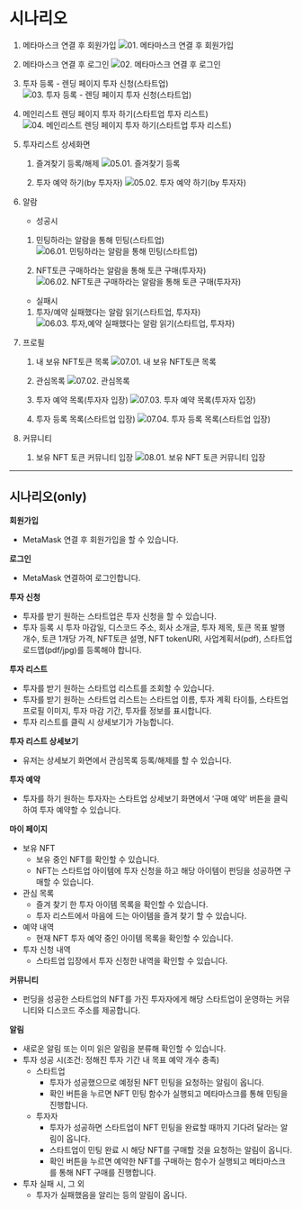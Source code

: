 # 시나리오

1. 메타마스크 연결 후 회원가입
   ![01. 메타마스크 연결 후 회원가입](./images/01.%20%EB%A9%94%ED%83%80%EB%A7%88%EC%8A%A4%ED%81%AC%20%EC%97%B0%EA%B2%B0%20%ED%9B%84%20%ED%9A%8C%EC%9B%90%EA%B0%80%EC%9E%85.gif)
2. 메타마스크 연결 후 로그인
   ![02. 메타마스크 연결 후 로그인](./images/02.%20%EB%A9%94%ED%83%80%EB%A7%88%EC%8A%A4%ED%81%AC%20%EC%97%B0%EA%B2%B0%20%ED%9B%84%20%EB%A1%9C%EA%B7%B8%EC%9D%B8.gif)

3. 투자 등록 - 렌딩 페이지 투자 신청(스타트업)
   ![03. 투자 등록 - 렌딩 페이지 투자 신청(스타트업)](<./images/03.%20%ED%88%AC%EC%9E%90%20%EB%93%B1%EB%A1%9D%20-%20%EB%A0%8C%EB%94%A9%20%ED%8E%98%EC%9D%B4%EC%A7%80%20%ED%88%AC%EC%9E%90%20%EC%8B%A0%EC%B2%AD(%EC%8A%A4%ED%83%80%ED%8A%B8%EC%97%85).gif>)

4. 메인리스트 렌딩 페이지 투자 하기(스타트업 투자 리스트)
   ![04. 메인리스트 렌딩 페이지 투자 하기(스타트업 투자 리스트)](<./images/04.%20%EB%A9%94%EC%9D%B8%EB%A6%AC%EC%8A%A4%ED%8A%B8%20%EB%A0%8C%EB%94%A9%20%ED%8E%98%EC%9D%B4%EC%A7%80%20%ED%88%AC%EC%9E%90%20%ED%95%98%EA%B8%B0(%EC%8A%A4%ED%83%80%ED%8A%B8%EC%97%85%20%ED%88%AC%EC%9E%90%20%EB%A6%AC%EC%8A%A4%ED%8A%B8).gif>)

5. 투자리스트 상세화면

   1. 즐겨찾기 등록/해제
      ![05.01. 즐겨찾기 등록](./images/05.01.%20%EC%A6%90%EA%B2%A8%EC%B0%BE%EA%B8%B0%20%EB%93%B1%EB%A1%9D.gif)

   2. 투자 예약 하기(by 투자자)
      ![05.02. 투자 예약 하기(by 투자자)](<./images/05.02.%20%ED%88%AC%EC%9E%90%20%EC%98%88%EC%95%BD%20%ED%95%98%EA%B8%B0(by%20%ED%88%AC%EC%9E%90%EC%9E%90).gif>)

6. 알람

   - 성공시

   1. 민팅하라는 알람을 통해 민팅(스타트업)
      ![06.01. 민팅하라는 알람을 통해 민팅(스타트업)](<./images/06.01.%20%EB%AF%BC%ED%8C%85%ED%95%98%EB%9D%BC%EB%8A%94%20%EC%95%8C%EB%9E%8C%EC%9D%84%20%ED%86%B5%ED%95%B4%20%EB%AF%BC%ED%8C%85(%EC%8A%A4%ED%83%80%ED%8A%B8%EC%97%85).gif>)

   2. NFT토큰 구매하라는 알람을 통해 토큰 구매(투자자)
      ![06.02. NFT토큰 구매하라는 알람을 통해 토큰 구매(투자자)](<./images/06.02.%20NFT%ED%86%A0%ED%81%B0%20%EA%B5%AC%EB%A7%A4%ED%95%98%EB%9D%BC%EB%8A%94%20%EC%95%8C%EB%9E%8C%EC%9D%84%20%ED%86%B5%ED%95%B4%20%ED%86%A0%ED%81%B0%20%EA%B5%AC%EB%A7%A4(%ED%88%AC%EC%9E%90%EC%9E%90).gif>)

   - 실패시

   1. 투자/예약 실패했다는 알람 읽기(스타트업, 투자자)
      ![06.03. 투자,예약 실패했다는 알람 읽기(스타트업, 투자자)](<./images/06.03.%20%ED%88%AC%EC%9E%90%2C%EC%98%88%EC%95%BD%20%EC%8B%A4%ED%8C%A8%ED%96%88%EB%8B%A4%EB%8A%94%20%EC%95%8C%EB%9E%8C%20%EC%9D%BD%EA%B8%B0(%EC%8A%A4%ED%83%80%ED%8A%B8%EC%97%85%2C%20%ED%88%AC%EC%9E%90%EC%9E%90).gif>)

7. 프로필

   1. 내 보유 NFT토큰 목록
      ![07.01. 내 보유 NFT토큰 목록](./images/07.01.%20%EB%82%B4%20%EB%B3%B4%EC%9C%A0%20NFT%ED%86%A0%ED%81%B0%20%EB%AA%A9%EB%A1%9D.gif)
   2. 관심목록
      ![07.02. 관심목록](./images/07.02.%20%EA%B4%80%EC%8B%AC%EB%AA%A9%EB%A1%9D.gif)

   3. 투자 예약 목록(투자자 입장)
      ![07.03. 투자 예약 목록(투자자 입장)](<./images/07.03.%20%ED%88%AC%EC%9E%90%20%EC%98%88%EC%95%BD%20%EB%AA%A9%EB%A1%9D(%ED%88%AC%EC%9E%90%EC%9E%90%20%EC%9E%85%EC%9E%A5).gif>)

   4. 투자 등록 목록(스타트업 입장)
      ![07.04. 투자 등록 목록(스타트업 입장)](<./images/07.04.%20%ED%88%AC%EC%9E%90%20%EB%93%B1%EB%A1%9D%20%EB%AA%A9%EB%A1%9D(%EC%8A%A4%ED%83%80%ED%8A%B8%EC%97%85%20%EC%9E%85%EC%9E%A5).gif>)

8. 커뮤니티

   1. 보유 NFT 토큰 커뮤니티 입장
      ![08.01. 보유 NFT 토큰 커뮤니티 입장](./images/08.01.%20%EB%B3%B4%EC%9C%A0%20NFT%20%ED%86%A0%ED%81%B0%20%EC%BB%A4%EB%AE%A4%EB%8B%88%ED%8B%B0%20%EC%9E%85%EC%9E%A5%20%EB%B0%8F%20%EA%B2%8C%EC%8B%9C%ED%8C%90%20%EC%9D%B4%EC%9A%A9.gif)

---

## 시나리오(only)

**회원가입**

- MetaMask 연결 후 회원가입을 할 수 있습니다.

**로그인**

- MetaMask 연결하여 로그인합니다.

**투자 신청**

- 투자를 받기 원하는 스타트업은 투자 신청을 할 수 있습니다.
- 투자 등록 시 투자 마감일, 디스코드 주소, 회사 소개글, 투자 제목, 토큰 목표 발행 개수, 토큰 1개당 가격, NFT토큰 설명, NFT tokenURI, 사업계획서(pdf), 스타트업 로드맵(pdf/jpg)를 등록해야 합니다.

**투자 리스트**

- 투자를 받기 원하는 스타트업 리스트를 조회할 수 있습니다.
- 투자를 받기 원하는 스타트업 리스트는 스타트업 이름, 투자 계획 타이틀, 스타트업 프로필 이미지, 투자 마감 기간, 투자률 정보를 표시합니다.
- 투자 리스트를 클릭 시 상세보기가 가능합니다.

**투자 리스트 상세보기**

- 유저는 상세보기 화면에서 관심목록 등록/해제를 할 수 있습니다.

**투자 예약**

- 투자를 하기 원하는 투자자는 스타트업 상세보기 화면에서 ‘구매 예약’ 버튼을 클릭하여 투자 예약할 수 있습니다.

**마이 페이지**

- 보유 NFT
  - 보유 중인 NFT를 확인할 수 있습니다.
  - NFT는 스타트업 아이템에 투자 신청을 하고 해당 아이템이 펀딩을 성공하면 구매할 수 있습니다.
- 관심 목록
  - 즐겨 찾기 한 투자 아이템 목록을 확인할 수 있습니다.
  - 투자 리스트에서 마음에 드는 아이템을 즐겨 찾기 할 수 있습니다.
- 예약 내역
  - 현재 NFT 투자 예약 중인 아이템 목록을 확인할 수 있습니다.
- 투자 신청 내역
  - 스타트업 입장에서 투자 신청한 내역을 확인할 수 있습니다.

**커뮤니티**

- 펀딩을 성공한 스타트업의 NFT를 가진 투자자에게 해당 스타트업이 운영하는 커뮤니티와 디스코드 주소를 제공합니다.

**알림**

- 새로운 알림 또는 이미 읽은 알림을 분류해 확인할 수 있습니다.
- 투자 성공 시(조건: 정해진 투자 기간 내 목표 예약 개수 충족)
  - 스타트업
    - 투자가 성공했으므로 예정된 NFT 민팅을 요청하는 알림이 옵니다.
    - 확인 버튼을 누르면 NFT 민팅 함수가 실행되고 메타마스크를 통해 민팅을 진행합니다.
  - 투자자
    - 투자가 성공하면 스타트업이 NFT 민팅을 완료할 때까지 기다려 달라는 알림이 옵니다.
    - 스타트업이 민팅 완료 시 해당 NFT를 구매할 것을 요청하는 알림이 옵니다.
    - 확인 버튼을 누르면 예약한 NFT를 구매하는 함수가 실행되고 메타마스크를 통해 NFT 구매를 진행합니다.
- 투자 실패 시, 그 외
  - 투자가 실패했음을 알리는 등의 알림이 옵니다.
